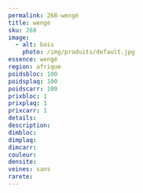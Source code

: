 ```yaml
---
permalink: 268-wengé
title: wengé
sku: 268
image: 
  - alt: bois
    photo: /img/produits/default.jpg
essence: wengé
region: afrique
poidsbloc: 100
poidsplaq: 100
poidscarr: 100
prixbloc: 1
prixplaq: 1
prixcarr: 1
details: 
description: 
dimbloc: 
dimplaq: 
dimcarr: 
couleur: 
densite: 
veines: sans
rarete: 
---
```

